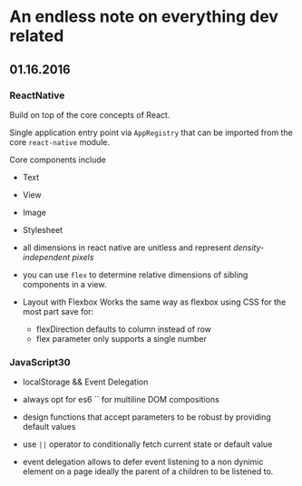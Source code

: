 # An endless note on everything dev related

## 01.16.2016

### ReactNative

Build on top of the core concepts of React. 

Single application entry point via `AppRegistry` that can be imported from the
core `react-native` module.

Core components include
- Text
- View
- Image
- Stylesheet

- all dimensions in react native are unitless and represent *density-independent
  pixels* 

- you can use `flex` to determine relative dimensions of sibling components in a
  view.

- Layout with Flexbox
Works the same way as flexbox using CSS for the most part save for:
  - flexDirection defaults to column instead of row
  - flex parameter only supports a single number

### JavaScript30
- localStorage && Event Delegation

- always opt for es6 `` for multiline DOM compositions
- design functions that accept parameters to be robust by providing default
  values
- use `||` operator to conditionally fetch current state or default value
- event delegation allows to defer event listening to a non dynimic element on a
  page ideally the parent of a children to be listened to.



